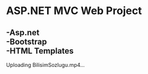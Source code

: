 # ASP.NET MVC Web Project 
 
-Asp.net                                                                                                                                                                                                                              
-Bootstrap                                                                                                                                                                                                                            
-HTML Templates                                                                                                                                                                                                                             
-


Uploading BilisimSozlugu.mp4…
